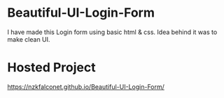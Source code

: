 # Beautiful-UI-Login-Form
I have made this Login form using basic html &amp; css. Idea behind it was to make clean UI.

# Hosted Project
https://nzkfalconet.github.io/Beautiful-UI-Login-Form/
